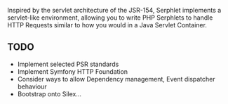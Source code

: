 Inspired by the servlet architecture of the JSR-154, Serphlet implements
a servlet-like environment, allowing you to write PHP Serphlets to
handle HTTP Requests similar to how you would in a Java Servlet Container.


TODO
----
- Implement selected PSR standards
- Implement Symfony HTTP Foundation
- Consider ways to allow Dependency management, Event dispatcher behaviour
- Bootstrap onto Silex...